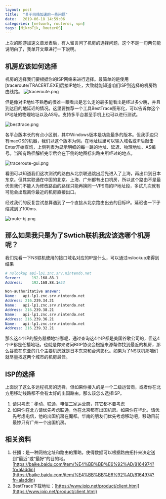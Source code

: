 ```yaml
---
layout: post
title:  "关于网络加速的一些问题"
date:   2019-06-18 14:59:06
categories: [network, routeros, vpn]
tags: [MikroTik, RouterOS]
---
```


上次的网游加速文章发表后，有人留言问了机房的选择问题，这个不是一句两句能说明白了，我单开文章进行一下说明。

## 机房应该如何选择
机房的选择我们要根据你的ISP网络来进行选择。最简单的是使用[traceroute/TRACERT.EXE]后接IP地址，大致就能知道咱们ISP到选择的机房路由线路。
![traceroute.png](http://blog.guohai.org/doc-pic/2019-05/traceroute.png)

但是像对IP地址不熟悉的很难一眼看出是怎么走的最多能看出是经过多少眺，并且到达目的地延迟的情况。这里要推荐一个工具BestTrace图形化，可以告诉你这个IP地址的物理地址以及AS号。支持多平台甚至手机上也可以进行测试。

![besttrace.png](http://blog.guohai.org/doc-pic/2019-05/besttrace.png)

各平台版本长的有点小区别，其中Windows版本是功能最多的版本。但我手边只有macOS的机器，我们以这个版本为例。在地址栏里可以输入域名或IP后敲击Enter开始查询，上侧列表为显示明细的每一跳的地址、延迟、物理地址、AS编号。当所有路径解析完毕后会在下侧的地图标出路由所经过的地点。

![traceroute-gui.png](http://blog.guohai.org/doc-pic/2019-05/traceroute-gui.png)

看图可以知道我们这次测试的路由从北京联通跳出后先进入了上海，再出口到日本东京。但其实联通在中国的北京、上海、广州都有出口机房，所以这个路由不是最优但我们不能人为修改路由的路径只能再换同一VPS商的IP地址段，多试几次就有可能会出现离你最近的机房直接出口。

经过我们的反复尝试总算遇到了一个直接从北京路由出去的目标IP。延迟也一下子缩减到了100ms.

![route-bj.png](http://blog.guohai.org/doc-pic/2019-05/route-bj.png)



## 那么如果我只是为了Swtich联机我应该选哪个机房呢？

我们先看一下NS联机使用的接口域名对应的IP是什么，可以通过nslookup来得到结果

~~~ s
# nslookup api-lp1.znc.srv.nintendo.net
Server:		192.168.88.1
Address:	192.168.88.1#53

Non-authoritative answer:
Name:	api-lp1.znc.srv.nintendo.net
Address: 216.239.34.21
Name:	api-lp1.znc.srv.nintendo.net
Address: 216.239.38.21
Name:	api-lp1.znc.srv.nintendo.net
Address: 216.239.36.21
Name:	api-lp1.znc.srv.nintendo.net
Address: 216.239.32.21
~~~

那么这4个IP的服务器播地址哪呢，通过查询这4个IP都是美国谷歌公司的，但这4个IP都是任播地址。也就是你来访问BGP协议会根据来源帮你找到最近的机房，那么谷歌在东亚的几个主要机房就是日本东京和台湾彰化。如果为了NS联机那咱们就尽量找这两个城市的机房最佳。

## ISP的选择

上面说了这么多远程机房的选择，但如果你接入的是一个二级运营商，或者你在北方用移动线路都不会有太好的出国路由。那么该怎么选择ISP。

1. 请只考虑：移动、联通、电信三家运营商，其它都不要考虑
2. 如果你在北方请优先考虑联通，他在北京都有出国机房。如果你在华北，请优先考虑电信，他的出国机房在魔都。华南的朋友们优先考虑移动吧，移动目前最惨只有广州一个出国机房。


## 相关资料

1. 任播：是一种网络定址和路由的策略，使得数据可以根据路由拓扑来决定送到“最近”或“最好”的目的地。[https://baike.baidu.com/item/%E4%BB%BB%E6%92%AD/8164974?fr=aladdin](https://baike.baidu.com/item/%E4%BB%BB%E6%92%AD/8164974?fr=aladdin)
2. BestTrace下载地址：[https://www.ipip.net/product/client.html](https://www.ipip.net/product/client.html)
